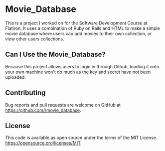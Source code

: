 # Movie_Database

This is a project I worked on for the Software Development Course at Flatiron. It uses a combination of Ruby on Rails and HTML to make a simple movie database where users can add movies to their own collection, or view other users collections. 

## Can I Use the Movie_Database?
Because this project allows users to login in through Github, loading it onto your own machine won't do much as the key and secret have not been uploaded. 

## Contributing
Bug reports and pull requests are welcome on GitHub at https://github.com//movie_database.

## License
This code is available as open source under the terms of the MIT License. https://opensource.org/licenses/MIT
